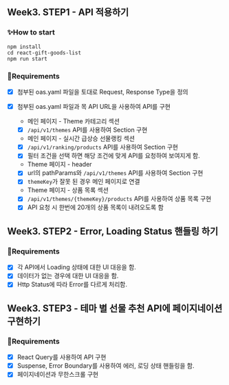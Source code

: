 ## Week3. STEP1 - API 적용하기

### ✨How to start

```
npm install
cd react-gift-goods-list
npm run start
```

### 📜Requirements

- [x] 첨부된 oas.yaml 파일을 토대로 Request, Response Type을 정의

- [x] 첨부된 oas.yaml 파일과 목 API URL을 사용하여 API를 구현
  - 메인 페이지 - Theme 카테고리 섹션
  - [x] `/api/v1/themes` API를 사용하여 Section 구현
  - 메인 페이지 - 실시간 급상승 선물랭킹 섹션
  - [x] `/api/v1/ranking/products` API를 사용하여 Section 구현
  - [x] 필터 조건을 선택 하면 해당 조건에 맞게 API를 요청하여 보여지게 함.
  - Theme 페이지 - header
  - [x] url의 pathParams와 `/api/v1/themes` API를 사용하여 Section 구현
  - [x] `themeKey`가 잘못 된 경우 메인 페이지로 연결
  - Theme 페이지 - 상품 목록 섹션
  - [x] `/api/v1/themes/{themeKey}/products` API를 사용하여 상품 목록 구현
  - [x] API 요청 시 한번에 20개의 상품 목록이 내려오도록 함

## Week3. STEP2 - Error, Loading Status 핸들링 하기

### 📜Requirements

- [x] 각 API에서 Loading 상태에 대한 UI 대응을 함.
- [x] 데이터가 없는 경우에 대한 UI 대응을 함.
- [x] Http Status에 따라 Error를 다르게 처리함.

## Week3. STEP3 - 테마 별 선물 추천 API에 페이지네이션 구현하기

### 📜Requirements

- [x] React Query를 사용하여 API 구현
- [x] Suspense, Error Boundary를 사용하여 에러, 로딩 상태 핸들링을 함.
- [x] 페이지네이션과 무한스크롤 구현
